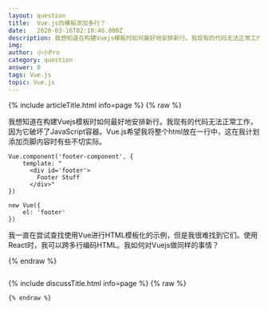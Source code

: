 ```yaml
---
layout: question
title:  Vue.js向模板添加多行？
date:   2020-03-16T02:10:46.000Z
description: 我想知道在构建Vuejs模板时如何最好地安排新行。我现有的代码无法正常工作，因为它破坏了JavaScript容器。Vue.js希望我将整个html放在一行...
img: 
author: 小小Pro
category: question
answer: 0
tags: Vue.js
topic: Vue.js
---
```

<div class="article-root">
  <div class="article">
    {% include articleTitle.html info=page %}
    {% raw %}
    <div class="article-content"><p><font style="vertical-align: inherit;"><font style="vertical-align: inherit;">我想知道在构建Vuejs模板时如何最好地安排新行。</font><font style="vertical-align: inherit;">我现有的代码无法正常工作，因为它破坏了JavaScript容器。</font><font style="vertical-align: inherit;">Vue.js希望我将整个html放在一行中，这在我计划添加页脚内容时有些不切实际。</font></font></p>

<pre><code>Vue.component('footer-component', {<font></font>
    template: "<font></font>
      &lt;div id='footer'&gt;<font></font>
        Footer Stuff<font></font>
      &lt;/div&gt;"<font></font>
})<font></font>
<font></font>
new Vue({<font></font>
    el: 'footer'<font></font>
})<font></font>
</code></pre>

<p><font style="vertical-align: inherit;"><font style="vertical-align: inherit;">我一直在尝试查找使用Vue进行HTML模板化的示例，但是我很难找到它们。</font><font style="vertical-align: inherit;">使用React时，我可以跨多行编码HTML。</font><font style="vertical-align: inherit;">我如何对Vuejs做同样的事情？</font></font></p></div>
    {% endraw %}
  </div>
  <p style="height: 0;width:0;overflow: hidden;"> 第1674篇《Vue.js向模板添加多行？》来自Winter(https://github.com/aiyld/aiyld.github.io)的站点</p>
  <div class="discuss-wrapper">
    {% include discussTitle.html info=page %}
    {% raw %}
    
    {% endraw %}
  </div>
<div>
